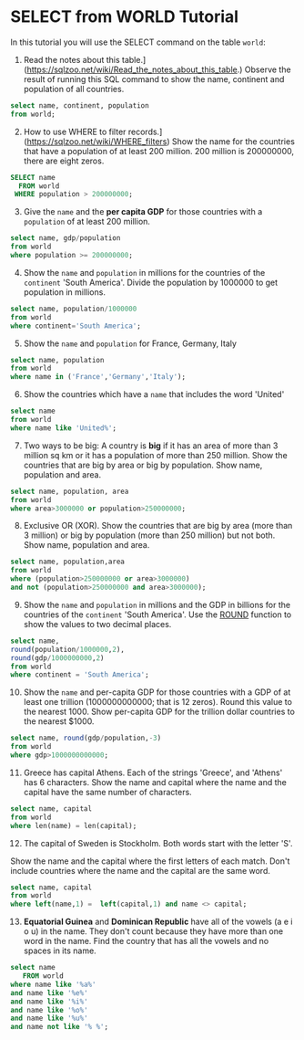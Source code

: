 # SELECT from WORLD Tutorial

In this tutorial you will use the SELECT command on the table `world`:

1. Read the notes about this table.](https://sqlzoo.net/wiki/Read_the_notes_about_this_table.) Observe the result of running this SQL command to show the name, continent and population of all countries.

```sql
select name, continent, population 
from world;
```

2. How to use WHERE to filter records.](https://sqlzoo.net/wiki/WHERE_filters) Show the name for the countries that have a population of at least 200 million. 200 million is 200000000, there are eight zeros.

```sql
SELECT name
  FROM world
 WHERE population > 200000000;
```

3. Give the `name` and the **per capita GDP** for those countries with a `population` of at least 200 million.

```sql
select name, gdp/population
from world
where population >= 200000000;
```

4. Show the `name` and `population` in millions for the countries of the `continent` 'South America'. Divide the population by 1000000 to get population in millions.

```sql
select name, population/1000000
from world
where continent='South America';
```

5. Show the `name` and `population` for France, Germany, Italy

```sql
select name, population
from world
where name in ('France','Germany','Italy');
```

6. Show the countries which have a `name` that includes the word 'United'

```sql
select name
from world
where name like 'United%';
```

7. Two ways to be big: A country is **big** if it has an area of more than 3 million sq km or it has a population of more than 250 million. Show the countries that are big by area or big by population. Show name, population and area.

```sql
select name, population, area
from world
where area>3000000 or population>250000000;
```

8. Exclusive OR (XOR). Show the countries that are big by area (more than 3 million) or big by population (more than 250 million) but not both. Show name, population and area.

```sql
select name, population,area
from world
where (population>250000000 or area>3000000)
and not (population>250000000 and area>3000000);
```

9. Show the `name` and `population` in millions and the GDP in billions for the countries of the `continent` 'South America'. Use the [ROUND](https://sqlzoo.net/wiki/ROUND) function to show the values to two decimal places.

```sql
select name,
round(population/1000000,2),
round(gdp/1000000000,2)
from world
where continent = 'South America';
```

10. Show the `name` and per-capita GDP for those countries with a GDP of at least one trillion (1000000000000; that is 12 zeros). Round this value to the nearest 1000. Show per-capita GDP for the trillion dollar countries to the nearest $1000.

```sql
select name, round(gdp/population,-3)
from world
where gdp>1000000000000;
```

11. Greece has capital Athens. Each of the strings 'Greece', and 'Athens' has 6 characters. Show the name and capital where the name and the capital have the same number of characters.

```sql
select name, capital
from world
where len(name) = len(capital);
```

12. The capital of Sweden is Stockholm. Both words start with the letter 'S'.

Show the name and the capital where the first letters of each match. Don't include countries where the name and the capital are the same word.

```sql
select name, capital
from world
where left(name,1) =  left(capital,1) and name <> capital;
```

13. **Equatorial Guinea** and **Dominican Republic** have all of the vowels (a e i o u) in the name. They don't count because they have more than one word in the name. Find the country that has all the vowels and no spaces in its name.

```sql
select name
   FROM world
where name like '%a%'
and name like '%e%'
and name like '%i%'
and name like '%o%'
and name like '%u%'
and name not like '% %';
```
